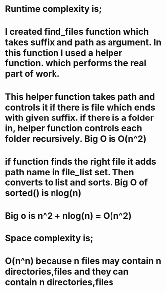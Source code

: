 
# Runtime complexity is;
# I created find_files function which takes suffix and path as argument. In this function I used a helper function. which performs the real part of work.
# This helper function takes path and controls it if there is file which ends with given suffix. if there is a folder in, helper function controls each folder recursively. Big O is O(n^2)
# if function finds the right file it adds path name in file_list set. Then converts to list and sorts. Big O of sorted() is nlog(n)
# Big o is n^2 + nlog(n) = O(n^2)


# Space complexity is;
# O(n^n) because n files may contain n directories,files and they can contain n directories,files
